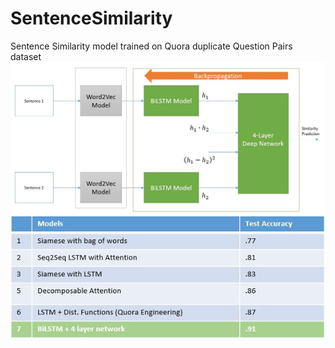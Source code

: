 # SentenceSimilarity
Sentence Similarity model trained on Quora duplicate Question Pairs dataset
![alt text](https://github.com/techbossmb/SentenceSimilarity/blob/master/sentencemodel.JPG?raw=true)
![alt text](https://github.com/techbossmb/SentenceSimilarity/blob/master/bilstm_perf.JPG?raw=true)
